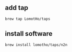 ## add tap

```sh
brew tap LomotHo/taps
```

## install software

```sh
brew install lomotho/taps/n2n
```